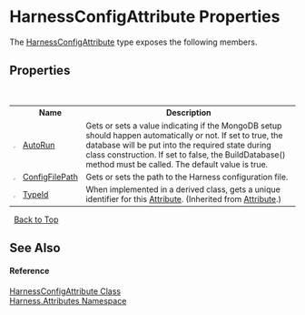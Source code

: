 # HarnessConfigAttribute Properties
 

The <a href="55e51d1d-dcc4-a189-4721-f8dcf43921a2">HarnessConfigAttribute</a> type exposes the following members.


## Properties
&nbsp;<table><tr><th></th><th>Name</th><th>Description</th></tr><tr><td>![Public property](media/pubproperty.gif "Public property")</td><td><a href="3160db8a-65a6-d135-8843-785708d3f2f4">AutoRun</a></td><td>
Gets or sets a value indicating if the MongoDB setup should happen automatically or not. If set to true, the database will be put into the required state during class construction. If set to false, the BuildDatabase() method must be called. The default value is true.</td></tr><tr><td>![Public property](media/pubproperty.gif "Public property")</td><td><a href="59b87135-bc1f-19f5-6d51-fc4961432112">ConfigFilePath</a></td><td>
Gets or sets the path to the Harness configuration file.</td></tr><tr><td>![Public property](media/pubproperty.gif "Public property")</td><td><a href="http://msdn2.microsoft.com/en-us/library/sa1bf03e" target="_blank">TypeId</a></td><td>
When implemented in a derived class, gets a unique identifier for this <a href="http://msdn2.microsoft.com/en-us/library/e8kc3626" target="_blank">Attribute</a>.
 (Inherited from <a href="http://msdn2.microsoft.com/en-us/library/e8kc3626" target="_blank">Attribute</a>.)</td></tr></table>&nbsp;
<a href="#harnessconfigattribute-properties">Back to Top</a>

## See Also


#### Reference
<a href="55e51d1d-dcc4-a189-4721-f8dcf43921a2">HarnessConfigAttribute Class</a><br /><a href="e9acb697-e625-8aa0-4332-46fa91ea9cda">Harness.Attributes Namespace</a><br />